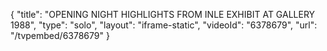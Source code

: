 {
    "title": "OPENING NIGHT HIGHLIGHTS FROM INLE EXHIBIT AT GALLERY 1988",
    "type": "solo",
    "layout": "iframe-static",
    "videoId": "6378679",
    "url": "\/tvpembed\/6378679"
}